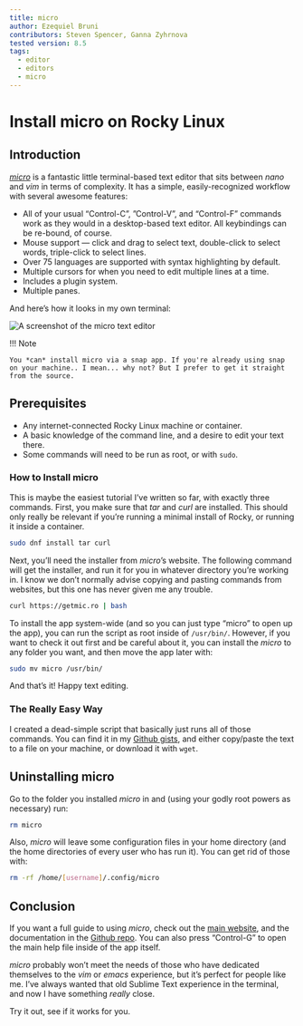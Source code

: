 ```yaml
---
title: micro
author: Ezequiel Bruni
contributors: Steven Spencer, Ganna Zyhrnova
tested version: 8.5
tags:
  - editor
  - editors
  - micro
---
```


# Install micro on Rocky Linux

## Introduction

*[micro](https://micro-editor.github.io)* is a fantastic little terminal-based text editor that sits between *nano* and *vim* in terms of complexity. It has a simple, easily-recognized workflow with several awesome features:

* All of your usual “Control-C”, ”Control-V”, and “Control-F” commands work as they would in a desktop-based text editor. All keybindings can be re-bound, of course.
* Mouse support — click and drag to select text, double-click to select words, triple-click to select lines.
* Over 75 languages are supported with syntax highlighting by default.
* Multiple cursors for when you need to edit multiple lines at a time.
* Includes a plugin system.
* Multiple panes.

And here’s how it looks in my own terminal:

![A screenshot of the micro text editor](images/micro-text-editor.png)

!!! Note

    You *can* install micro via a snap app. If you're already using snap on your machine.. I mean... why not? But I prefer to get it straight from the source.

## Prerequisites

* Any internet-connected Rocky Linux machine or container.
* A basic knowledge of the command line, and a desire to edit your text there.
* Some commands will need to be run as root, or with `sudo`.

### How to Install micro

This is maybe the easiest tutorial I’ve written so far, with exactly three commands. First, you make sure that *tar* and *curl* are installed. This should only really be relevant if you’re running a minimal install of Rocky, or running it inside a container.

```bash
sudo dnf install tar curl
```

Next, you’ll need the installer from *micro*’s website. The following command will get the installer, and run it for you in whatever directory you’re working in. I know we don’t normally advise copying and pasting commands from websites, but this one has never given me any trouble.

```bash
curl https://getmic.ro | bash
```

To install the app system-wide (and so you can just type “micro” to open up the app), you can run the script as root inside of `/usr/bin/`. However, if you want to check it out first and be careful about it, you can install the *micro* to any folder you want, and then move the app later with:

```bash
sudo mv micro /usr/bin/
```

And that’s it! Happy text editing.

### The Really Easy Way

I created a dead-simple script that basically just runs all of those commands. You can find it in my [Github gists](https://gist.github.com/EzequielBruni/0e29f2c0a63500baf6fe9e8c51c7b02f), and either copy/paste the text to a file on your machine, or download it with `wget`.

## Uninstalling micro

Go to the folder you installed *micro* in and (using your godly root powers as necessary) run:

```bash
rm micro
```

Also, *micro* will leave some configuration files in your home directory (and the home directories of every user who has run it). You can get rid of those with:

```bash
rm -rf /home/[username]/.config/micro
```

## Conclusion

If you want a full guide to using *micro*, check out the [main website](https://micro-editor.github.io), and the documentation in the [Github repo](https://github.com/zyedidia/micro/tree/master/runtime/help). You can also press “Control-G” to open the main help file inside of the app itself.

*micro* probably won’t meet the needs of those who have dedicated themselves to the *vim* or *emacs* experience, but it’s perfect for people like me. I’ve always wanted that old Sublime Text experience in the terminal, and now I have something *really* close.

Try it out, see if it works for you.
